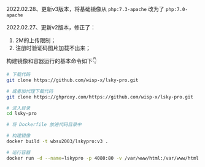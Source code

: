
2022.02.28、更新v3版本，将基础镜像从 `php:7.3-apache` 改为了 `php:7.0-apache`

2022.02.27、更新v2版本，修正了：
1. 2M的上传限制；
2. 注册时验证码图片加载不出来；



构建镜像和容器运行的基本命令如下👇

```bash
# 下载代码
git clone https://github.com/wisp-x/lsky-pro.git

# 或者加代理下载代码
git clone https://ghproxy.com/https://github.com/wisp-x/lsky-pro.git

# 进入目录
cd lsky-pro

# 将 Dockerfile 放进代码目录中

# 构建镜像
docker build -t wbsu2003/lskypro:v3 .

# 运行容器
docker run -d --name=lskypro -p 4080:80 -v /var/www/html:/var/www/html wbsu2003/lskypro:v3
```
